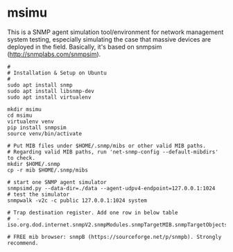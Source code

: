 # msimu
This is a SNMP agent simulation tool/environment for network management system testing, especially simulating the case that massive devices are deployed in the field. Basically, it's based on snmpsim (http://snmplabs.com/snmpsim).

```
#
# Installation & Setup on Ubuntu
#
sudo apt install snmp
sudo apt install libsnmp-dev
sudo apt install virtualenv

mkdir msimu
cd msimu
virtualenv venv
pip install snmpsim
source venv/bin/activate

# Put MIB files under $HOME/.snmp/mibs or other valid MIB paths.
# Regarding valid MIB paths, run 'net-snmp-config --default-mibdirs' to check.
mkdir $HOME/.snmp
cp -r mib $HOME/.snmp/mibs

# start one SNMP agent simulator
snmpsimd.py --data-dir=./data --agent-udpv4-endpoint=127.0.0.1:1024
# test the simulator
snmpwalk -v2c -c public 127.0.0.1:1024 system

# Trap destination register. Add one row in below table
#  - iso.org.dod.internet.snmpV2.snmpModules.snmpTargetMIB.snmpTargetObjects.snmpTargetAddrTable

# FREE mib browser: snmpB (https://sourceforge.net/p/snmpb). Strongly recommend.
```
